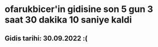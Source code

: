 # ofarukbicer'in gidisine son 5 gun 3 saat 30 dakika 10 saniye kaldi

## Gidis tarihi: 30.09.2022 :(